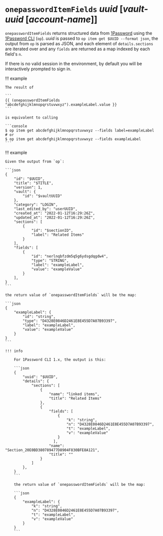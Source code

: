 # `onepasswordItemFields` *uuid* [*vault-uuid* [*account-name*]]

`onepasswordItemFields` returns structured data from
[1Password](https://1password.com/) using the [1Password
CLI](https://support.1password.com/command-line-getting-started/) (`op`). *uuid*
is passed to `op item get $UUID --format json`, the output from `op` is parsed
as JSON, and each element of `details.sections` are iterated over and any
`fields` are returned as a map indexed by each field's `n`.

If there is no valid session in the environment, by default you will be
interactively prompted to sign in.

!!! example

    The result of

    ```
    {{ (onepasswordItemFields "abcdefghijklmnopqrstuvwxyz").exampleLabel.value }}
    ```

    is equivalent to calling

    ```console
    $ op item get abcdefghijklmnopqrstuvwxyz --fields label=exampleLabel
    # or
    $ op item get abcdefghijklmnopqrstuvwxyz --fields exampleLabel
    ```

!!! example

    Given the output from `op`:

    ```json
    {
        "id": "$UUID",
        "title": "$TITLE",
        "version": 1,
        "vault": {
            "id": "$vaultUUID"
        },
        "category": "LOGIN",
        "last_edited_by": "userUUID",
        "created_at": "2022-01-12T16:29:26Z",
        "updated_at": "2022-01-12T16:29:26Z",
        "sections": [
            {
                "id": "$sectionID",
                "label": "Related Items"
            }
        ],
        "fields": [
            {
                "id": "nerlnqbfzdm5q5g6ydsgdqgdw4",
                "type": "STRING",
                "label": "exampleLabel",
                "value": "exampleValue"
            }
        ],
    }
    ```

    the return value of `onepasswordItemFields` will be the map:

    ```json
    {
        "exampleLabel": {
            "id": "string",
            "type": "D4328E0846D2461E8E455D7A07B93397",
            "label": "exampleLabel",
            "value": "exampleValue"
        }
    }
    ```

    !!! info

        For 1Password CLI 1.x, the output is this:

        ```json
        {
            "uuid": "$UUID",
            "details": {
                "sections": [
                    {
                        "name": "linked items",
                        "title": "Related Items"
                    },
                    {
                        "fields": [
                            {
                                "k": "string",
                                "n": "D4328E0846D2461E8E455D7A07B93397",
                                "t": "exampleLabel",
                                "v": "exampleValue"
                            }
                          ],
                        "name": "Section_20E0BD380789477D8904F830BFE8A121",
                        "title": ""
                    }
                ]
            },
        }
        ```

        the return value of `onepasswordItemFields` will be the map:

        ```json
        {
            "exampleLabel": {
                "k": "string",
                "n": "D4328E0846D2461E8E455D7A07B93397",
                "t": "exampleLabel",
                "v": "exampleValue"
            }
        }
        ```
